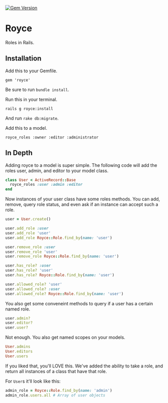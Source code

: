 [![Gem Version](https://badge.fury.io/rb/royce.svg)](http://badge.fury.io/rb/royce)

Royce
======

Roles in Rails.

## Installation

Add this to your Gemfile.

    gem 'royce'
    
Be sure to run `bundle install`.

Run this in your terminal.

    rails g royce:install

And run `rake db:migrate`.

Add this to a model.

    royce_roles :owner :editor :administrator


## In Depth

Adding royce to a model is super simple. The following code will add the roles user, admin, and editor to your model class.

```ruby
class User < ActiveRecord::Base
  royce_roles :user :admin :editor
end
```

Now instances of your user class have some roles methods. You can add, remove, query role status, and even ask if an instance can accept such a role.

```ruby
user = User.create()

user.add_role :user
user.add_role 'user'
user.add_role Royce::Role.find_by(name: 'user')

user.remove_role :user
user.remove_role 'user'
user.remove_role Royce::Role.find_by(name: 'user')

user.has_role? :user
user.has_role? 'user'
user.has_role? Royce::Role.find_by(name: 'user')

user.allowed_role? 'user'
user.allowed_role? :user
user.allowed_role? Royce::Role.find_by(name: 'user')
```

You also get some conveneint methods to query if a user has a certain named role.

```ruby
user.admin?
user.editor?
user.user?
```

Not enough. You also get named scopes on your models.

```ruby
User.admins
User.editors
User.users
```

If you liked that, you'll LOVE this. We've added the ability to take a role, and return all instances of a class that have that role.

For `User`s it'll look like this:

```ruby
admin_role = Royce::Role.find_by(name: 'admin')
admin_role.users.all # Array of user objects
```

